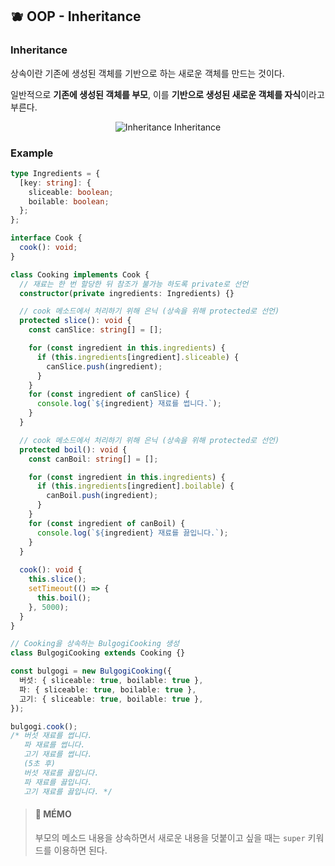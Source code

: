 ## 🫐 OOP - Inheritance

### Inheritance

상속이란 기존에 생성된 객체를 기반으로 하는 새로운 객체를 만드는 것이다.

일반적으로 **기존에 생성된 객체를 부모**, 이를 **기반으로 생성된 새로운 객체를 자식**이라고 부른다.

<div align="center">
  
![Inheritance](https://img1.daumcdn.net/thumb/R1280x0/?scode=mtistory2&fname=https%3A%2F%2Fblog.kakaocdn.net%2Fdn%2Fb3Gb7w%2FbtsdZP53Lns%2FQWnAqBK6LAsD5FiXBgsA8k%2Fimg.png)
Inheritance
  
</div>

### Example

```ts
type Ingredients = {
  [key: string]: {
    sliceable: boolean;
    boilable: boolean;
  };
};

interface Cook {
  cook(): void;
}

class Cooking implements Cook {
  // 재료는 한 번 할당한 뒤 참조가 불가능 하도록 private로 선언
  constructor(private ingredients: Ingredients) {}

  // cook 메소드에서 처리하기 위해 은닉 (상속을 위해 protected로 선언)
  protected slice(): void {
    const canSlice: string[] = [];

    for (const ingredient in this.ingredients) {
      if (this.ingredients[ingredient].sliceable) {
        canSlice.push(ingredient);
      }
    }
    for (const ingredient of canSlice) {
      console.log(`${ingredient} 재료를 썹니다.`);
    }
  }

  // cook 메소드에서 처리하기 위해 은닉 (상속을 위해 protected로 선언)
  protected boil(): void {
    const canBoil: string[] = [];

    for (const ingredient in this.ingredients) {
      if (this.ingredients[ingredient].boilable) {
        canBoil.push(ingredient);
      }
    }
    for (const ingredient of canBoil) {
      console.log(`${ingredient} 재료를 끓입니다.`);
    }
  }
  
  cook(): void {
    this.slice();
    setTimeout(() => {
      this.boil();
    }, 5000);
  }
}

// Cooking을 상속하는 BulgogiCooking 생성
class BulgogiCooking extends Cooking {}

const bulgogi = new BulgogiCooking({
  버섯: { sliceable: true, boilable: true },
  파: { sliceable: true, boilable: true },
  고기: { sliceable: true, boilable: true },
});

bulgogi.cook();
/* 버섯 재료를 썹니다.
   파 재료를 썹니다.
   고기 재료를 썹니다.
   (5초 후)
   버섯 재료를 끓입니다.
   파 재료를 끓입니다.
   고기 재료를 끓입니다. */
```

> #### 🍒 MÉMO
> 부모의 메소드 내용을 상속하면서 새로운 내용을 덧붙이고 싶을 때는 `super` 키워드를 이용하면 된다.
